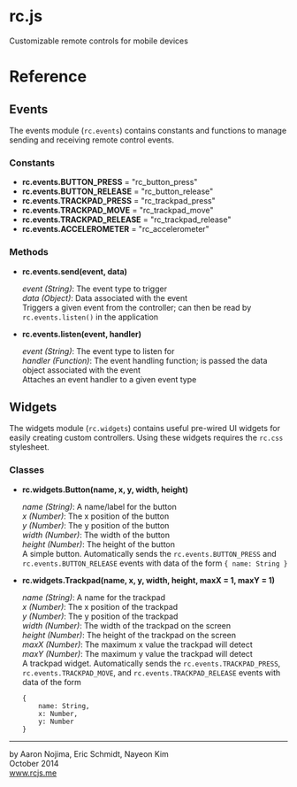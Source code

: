 rc.js
========
Customizable remote controls for mobile devices

# Reference

## Events

The events module (`rc.events`) contains constants and functions to manage sending and receiving remote control events.

### Constants

* **rc.events.BUTTON_PRESS** = "rc_button_press"
* **rc.events.BUTTON_RELEASE** = "rc_button_release"
* **rc.events.TRACKPAD_PRESS** = "rc_trackpad_press"
* **rc.events.TRACKPAD_MOVE** = "rc_trackpad_move"
* **rc.events.TRACKPAD_RELEASE** = "rc_trackpad_release"
* **rc.events.ACCELEROMETER** = "rc_accelerometer"

### Methods

* **rc.events.send(event, data)**

    *event (String)*: The event type to trigger  
    *data (Object)*: Data associated with the event  
    Triggers a given event from the controller; can then be read by `rc.events.listen()` in the application
* **rc.events.listen(event, handler)**

    *event (String)*: The event type to listen for  
    *handler (Function)*: The event handling function; is passed the data object associated with the event  
    Attaches an event handler to a given event type

## Widgets

The widgets module (`rc.widgets`) contains useful pre-wired UI widgets for easily creating custom controllers.
Using these widgets requires the `rc.css` stylesheet.

### Classes

* **rc.widgets.Button(name, x, y, width, height)**

    *name (String)*: A name/label for the button  
    *x (Number)*: The x position of the button  
    *y (Number)*: The y position of the button  
    *width (Number)*: The width of the button  
    *height (Number)*: The height of the button  
    A simple button.
    Automatically sends the `rc.events.BUTTON_PRESS` and `rc.events.BUTTON_RELEASE` events with data of the form `{ name: String }`
* **rc.widgets.Trackpad(name, x, y, width, height, maxX = 1, maxY = 1)**

    *name (String)*: A name for the trackpad  
    *x (Number)*: The x position of the trackpad  
    *y (Number)*: The y position of the trackpad  
    *width (Number)*: The width of the trackpad on the screen  
    *height (Number)*: The height of the trackpad on the screen  
    *maxX (Number)*: The maximum x value the trackpad will detect  
    *maxY (Number)*: The maximum y value the trackpad will detect  
    A trackpad widget.
    Automatically sends the `rc.events.TRACKPAD_PRESS`, `rc.events.TRACKPAD_MOVE`, and `rc.events.TRACKPAD_RELEASE` events with data of the form
    ```
    {
        name: String,
        x: Number,
        y: Number
    }
    ```

----
by Aaron Nojima, Eric Schmidt, Nayeon Kim  
October 2014  
www.rcjs.me